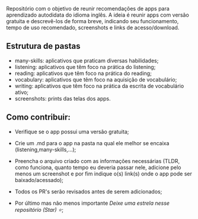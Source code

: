 Repositório com o objetivo de reunir recomendações de apps para aprendizado autodidata do idioma inglês. A ideia é reunir apps com versão gratuita e descrevê-los de forma breve, indicando seu funcionamento, tempo de uso recomendado, screenshots e links de acesso/download. 

## Estrutura de pastas

- many-skills: aplicativos que praticam diversas habilidades;
- listening: aplicativos que têm foco na prática do listening;
- reading: aplicativos que têm foco na prática do reading;
- vocabulary: aplicativos que têm foco na aquisição de vocabulário;
- writing: aplicativos que têm foco na prática da escrita de vocabulário ativo;
- screenshots: prints das telas dos apps.

## Como contribuir:

- Verifique se o app possui uma versão gratuita;

- Crie um .md para o app na pasta na qual ele melhor se encaixa (listening,many-skills,...);

- Preencha o arquivo criado com as informações necessárias (TLDR, como funciona, quanto tempo eu deveria passar nele, adicione pelo menos um screenshot e por fim indique o(s) link(s) onde o app pode ser baixado/acessado);

- Todos os PR's serão revisados antes de serem adicionados;

- Por último mas não menos importante *Deixe uma estrela nesse repositório (Star) ⭐*;
